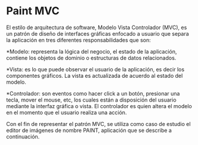 # Paint MVC

El estilo de arquitectura de software, Modelo Vista Controlador (MVC), es un patrón de diseño de interfaces gráficas enfocado a usuario que separa la aplicación en tres diferentes responsabilidades que son:

  *Modelo: representa la lógica del negocio, el estado de la aplicación, contiene los objetos de dominio o estructuras de datos relacionados.  

  *Vista: es lo que puede observar el usuario de la aplicación, es decir los componentes gráficos. La vista es actualizada de acuerdo al estado del modelo.  

  *Controlador: son eventos como hacer click a un botón, presionar una tecla, mover el mouse, etc,  los cuales  están a disposición del usuario mediante la interfaz gráfica o
  vista. El controlador es quien altera el modelo en el momento que el usuario realiza una acción.  

Con el fin de representar el patrón MVC, se utiliza como caso de estudio el editor de imágenes de nombre PAINT, aplicación que se describe a continuación.
